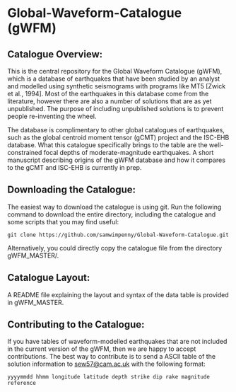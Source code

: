 # Global-Waveform-Catalogue (gWFM)

## Catalogue Overview:

This is the central repository for the Global Waveform Catalogue (gWFM), which is a database of earthquakes that have been studied by an analyst and modelled using synthetic seismograms with programs like MT5 [Zwick et al., 1994]. Most of the earthquakes in this database come from the literature, however there are also a number of solutions that are as yet unpublished. The purpose of including unpublished solutions is to prevent people re-inventing the wheel.

The database is complimentary to other global catalogues of earthquakes, such as the global centroid moment tensor (gCMT) project and the ISC-EHB database. What this catalogue specifically brings to the table are the well-constrained focal depths of moderate-magnitude earthquakes. A short manuscript describing origins of the gWFM database and how it compares to the gCMT and ISC-EHB is currently in prep.

## Downloading the Catalogue:

The easiest way to download the catalogue is using git. Run the following command to download the entire directory, including the catalogue and some scripts that you may find useful:

```
git clone https://github.com/samwimpenny/Global-Waveform-Catalogue.git
```

Alternatively, you could directly copy the catalogue file from the directory gWFM_MASTER/.

## Catalogue Layout:

A README file explaining the layout and syntax of the data table is provided in gWFM_MASTER.

## Contributing to the Catalogue:

If you have tables of waveform-modelled earthquakes that are not included in the current version of the gWFM, then we are happy to accept contributions. The best way to contribute is to send a ASCII table of the solution information to sew57@cam.ac.uk with the following format:

    yyyymmdd hhmm longitude latitude depth strike dip rake magnitude reference
